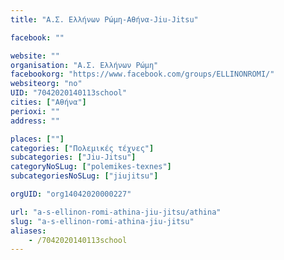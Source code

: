 ```yaml
---
title: "Α.Σ. Ελλήνων Ρώμη-Αθήνα-Jiu-Jitsu"

facebook: ""

website: ""
organisation: "Α.Σ. Ελλήνων Ρώμη"
facebookorg: "https://www.facebook.com/groups/ELLINONROMI/"
websiteorg: "no"
UID: "7042020140113school"
cities: ["Αθήνα"]
perioxi: ""
address: ""

places: [""]
categories: ["Πολεμικές τέχνες"]
subcategories: ["Jiu-Jitsu"]
categoryNoSLug: ["polemikes-texnes"]
subcategoriesNoSLug: ["jiujitsu"]

orgUID: "org14042020000227"

url: "a-s-ellinon-romi-athina-jiu-jitsu/athina"
slug: "a-s-ellinon-romi-athina-jiu-jitsu"
aliases:
    - /7042020140113school
---
```





